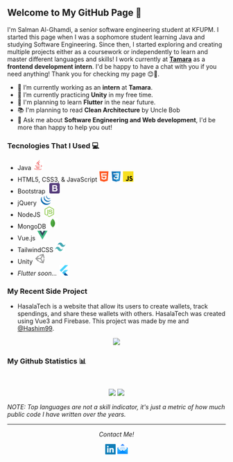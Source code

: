 ## Welcome to My GitHub Page 👋

I'm Salman Al-Ghamdi, a senior software engineering student at KFUPM. I started this page when I was a sophomore student learning Java and studying Software Engineering. Since then, I started exploring and creating multiple projects either as a coursework or independently to learn and master different languages and skills! I work currently at [**Tamara**](https://tamara.co/) as a **frontend development intern**. I'd be happy to have a chat with you if you need anything! Thank you for checking my page 😊🌹.

- 🔭 I’m currently working as an **intern** at **Tamara**.
- 🌱 I’m currently practicing **Unity** in my free time.
- 🤔 I'm planning to learn **Flutter** in the near future.
- 📚 I'm planning to read **Clean Architecture** by Uncle Bob
- 💬 Ask me about **Software Engineering and Web development**, I'd be more than happy to help you out!

### Tecnologies That I Used 💻
- Java <img src="./assets/java.png">
- HTML5, CSS3, & JavaScript <img src="./assets/html5.png"> <img src="./assets/css3.png"> <img src="./assets/javascript.png">
- Bootstrap <img style="margin-left: 5px" src="./assets/bootstrap.png">
- jQuery <img style="margin-left: 5px" src="./assets/jquery.png">
- NodeJS <img style="margin-left: 5px" src="./assets/nodejs.png">
- MongoDB <img src="./assets/mongodb.png">
- Vue.js <img src="./assets/vuejs.png">
- TailwindCSS <img width=24 height=24 src="./assets/tailwind.svg">
- Unity <img src="./assets/unity.png">
- *Flutter soon...* <img src="./assets/flutter.png">

### My Recent Side Project
- HasalaTech is a website that allow its users to create wallets, track spendings, and share these wallets with others. HasalaTech was created using Vue3 and Firebase. This project was made by me and [@Hashim99](https://github.com/Hashim99).
<p align=center>
  <a href="https://github.com/SalmanYG/hasala-tech">
    <img height="180em" src="https://github-readme-stats.vercel.app/api/pin/?username=salmanyg&repo=hasala-tech&theme=radical">
  </a>
</p>

### My Github Statistics 📊
<br>
<p align="center">
<img height="180em" src="https://github-readme-stats.vercel.app/api?username=salmanyg&count_private=true&show_icons=true&theme=radical">
<img height="180em" src="https://github-readme-stats.vercel.app/api/top-langs/?username=salmanyg&show_icons=true&theme=radical&langs_count=10&layout=compact" />
</p>

*NOTE: Top languages are not a skill indicator, it's just a metric of how much public code I have written over the years.*

<hr>
<p align="center">
  <i>Contact Me!</i>
  <p align="center">
    <a href="https://www.linkedin.com/in/salmanyg/" alt="Linkedin"><img src="./assets/linkedin.png"></a>
    <a href="mailto:salmanyghamdi@gmail.com" alt="My site"><img src="./assets/email.png"></a>
  </p>
<p>



